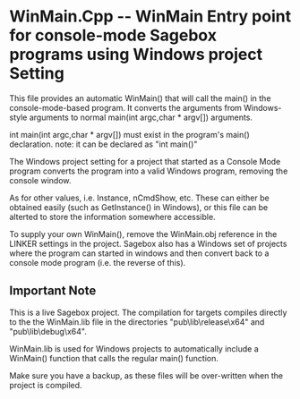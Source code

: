 # WinMain.Cpp -- WinMain Entry point for console-mode Sagebox programs using Windows project Setting

This file provides an automatic WinMain() that will call the main() in the console-mode-based program.
It converts the arguments from Windows-style arguments to normal main(int argc,char * argv[]) arguments.

int main(int argc,char * argv[]) must exist in the program's main() declaration. note: it can
be declared as "int main()"

The Windows project setting for a project that started as a Console Mode program converts the program into
a valid Windows program, removing the console window. 

As for other values, i.e. Instance, nCmdShow, etc.  These can either be obtained easily (such as GetInstance() in Windows), or
this file can be alterted to store the information somewhere accessible.

To supply your own WinMain(), remove the WinMain.obj reference in the LINKER settings in the project. 
Sagebox also has a Windows set of projects where the program can started in windows and then convert back to 
a console mode program (i.e. the reverse of this).


## Important Note

This is a live Sagebox project.  The compilation for targets compiles directly to the the WinMain.lib
file in the directories "pub\lib\release\x64" and "pub\lib\debug\x64".

WinMain.lib is used for Windows projects to automatically include a WinMain() function that calls the
regular main() function.

Make sure you have a backup, as these files will be over-written when the project is compiled.
